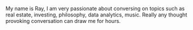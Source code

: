 My name is Ray, I am very passionate about conversing on topics such as real estate, investing, philosophy, data analytics, music. Really any thought provoking conversation can draw me for hours.